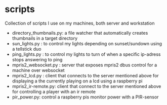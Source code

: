 scripts
=======

Collection of scripts I use on my machines, both server and workstation

- directory_thumbnails.py: a file watcher that automatically creates thumbnails in a target directory
- sun_lights.py : to control my lights depending on sunset/sundown using a tellstick duo
- ping_lights.py : to control my lights to turn of when a specific ip-adress stops answering to ping
- mpris2_websocket.py : server that exposes mpris2 dbus control for a machine over websocket
- mpris2_lcd.py : client that connects to the server mentioned above for displaying a the currently playing on a lcd using a raspberry pi
- mpris2_ir-remote.py: client that connect to the server mentioned above for controlling a player with an ir remote
- pir_power.py: control a raspberry pis monitor power with a PIR-sensor
